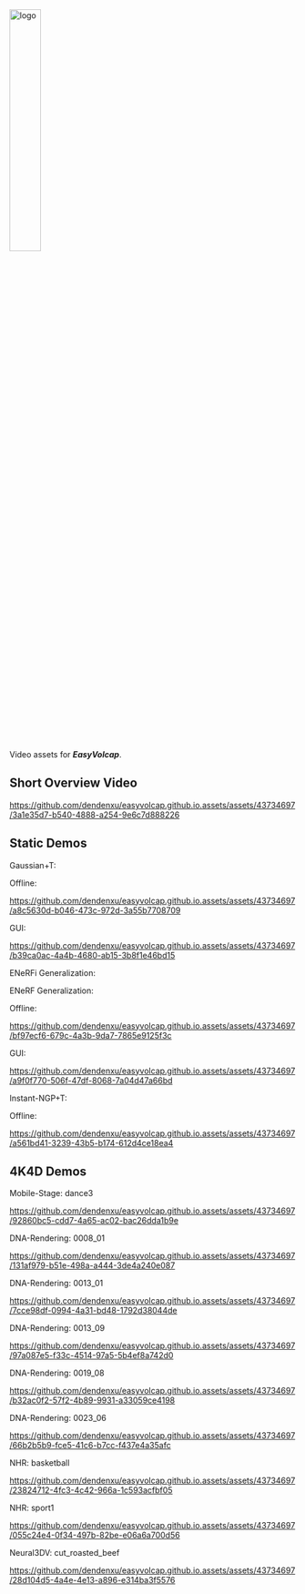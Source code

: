 <img src="https://github.com/dendenxu/easyvolcap.github.io.assets/assets/43734697/de41df46-25e6-456c-a253-90d7807b2a9a" alt="logo" width="33%"/>

Video assets for ***EasyVolcap***.

## Short Overview Video

https://github.com/dendenxu/easyvolcap.github.io.assets/assets/43734697/3a1e35d7-b540-4888-a254-9e6c7d888226

## Static Demos

Gaussian+T:

Offline:

https://github.com/dendenxu/easyvolcap.github.io.assets/assets/43734697/a8c5630d-b046-473c-972d-3a55b7708709


GUI:

https://github.com/dendenxu/easyvolcap.github.io.assets/assets/43734697/b39ca0ac-4a4b-4680-ab15-3b8f1e46bd15


ENeRFi Generalization:


ENeRF Generalization:


Offline:

https://github.com/dendenxu/easyvolcap.github.io.assets/assets/43734697/bf97ecf6-679c-4a3b-9da7-7865e9125f3c


GUI:

https://github.com/dendenxu/easyvolcap.github.io.assets/assets/43734697/a9f0f770-506f-47df-8068-7a04d47a66bd



Instant-NGP+T:

Offline:

https://github.com/dendenxu/easyvolcap.github.io.assets/assets/43734697/a561bd41-3239-43b5-b174-612d4ce18ea4


## 4K4D Demos


Mobile-Stage: dance3


https://github.com/dendenxu/easyvolcap.github.io.assets/assets/43734697/92860bc5-cdd7-4a65-ac02-bac26dda1b9e


DNA-Rendering: 0008_01



https://github.com/dendenxu/easyvolcap.github.io.assets/assets/43734697/131af979-b51e-498a-a444-3de4a240e087


DNA-Rendering: 0013_01



https://github.com/dendenxu/easyvolcap.github.io.assets/assets/43734697/7cce98df-0994-4a31-bd48-1792d38044de



DNA-Rendering: 0013_09




https://github.com/dendenxu/easyvolcap.github.io.assets/assets/43734697/97a087e5-f33c-4514-97a5-5b4ef8a742d0


DNA-Rendering: 0019_08




https://github.com/dendenxu/easyvolcap.github.io.assets/assets/43734697/b32ac0f2-57f2-4b89-9931-a33059ce4198




DNA-Rendering: 0023_06




https://github.com/dendenxu/easyvolcap.github.io.assets/assets/43734697/66b2b5b9-fce5-41c6-b7cc-f437e4a35afc



NHR: basketball




https://github.com/dendenxu/easyvolcap.github.io.assets/assets/43734697/23824712-4fc3-4c42-966a-1c593acfbf05


NHR: sport1




https://github.com/dendenxu/easyvolcap.github.io.assets/assets/43734697/055c24e4-0f34-497b-82be-e06a6a700d56




Neural3DV: cut_roasted_beef




https://github.com/dendenxu/easyvolcap.github.io.assets/assets/43734697/28d104d5-4a4e-4e13-a896-e314ba3f5576

